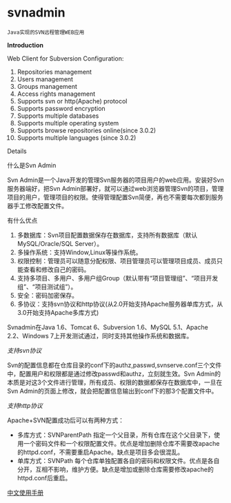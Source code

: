 # svnadmin

	Java实现的SVN远程管理WEB应用

**Introduction**

Web Client for Subversion Configuration:

1. Repositories management
2. Users management
3. Groups management
4. Access rights management
5. Supports svn or http(Apache) protocol
6. Supports password encryption
7. Supports multiple databases
8. Supports multiple operating system
9. Supports browse repositories online(since 3.0.2)
10. Supports multiple languages (since 3.0.2)


Details

什么是Svn Admin

Svn Admin是一个Java开发的管理Svn服务器的项目用户的web应用。安装好Svn服务器端好，把Svn Admin部署好，就可以通过web浏览器管理Svn的项目，管理项目的用户，管理项目的权限。使得管理配置Svn简便，再也不需要每次都到服务器手工修改配置文件。

有什么优点

1. 多数据库：Svn项目配置数据保存在数据库，支持所有数据库（默认MySQL/Oracle/SQL Server）。
2. 多操作系统：支持Window,Linux等操作系统。
3. 权限控制：管理员可以随意分配权限、项目管理员可以管理项目成员、成员只能查看和修改自己的密码。
4. 支持多项目、多用户、多用户组Group（默认带有“项目管理组”、“项目开发组”、“项目测试组”）。
5. 安全：密码加密保存。
6. 多协议：支持svn协议和http协议(从2.0开始支持Apache服务器单库方式，从3.0开始支持Apache多库方式)

Svnadmin在Java 1.6、Tomcat 6、Subversion 1.6、MySQL 5.1、Apache 2.2、Windows 7上开发测试通过，同时支持其他操作系统和数据库。

_支持svn协议_

Svn的配置信息都在仓库目录的conf下的authz,passwd,svnserve.conf三个文件中，配置用户和权限都是通过修改passwd和authz，立刻就生效。Svn Admin的本质是对这3个文件进行管理，所有成员、权限的数据都保存在数据库中，一旦在Svn Admin的页面上修改，就会把配置信息输出到conf下的那3个配置文件中。

_支持http协议_

Apache+SVN配置成功后可以有两种方式：

- 多库方式：SVNParentPath 指定一个父目录，所有仓库在这个父目录下，使用一个密码文件和一个权限配置文件。优点是增加删除仓库不需要改apache的httpd.conf，不需要重启Apache。缺点是项目多会很混乱。
- 单库方式：SVNPath 每个仓库单独配置各自的密码和权限文件。优点是各自分开，互相不影响，维护方便。缺点是增加或删除仓库需要修改apache的httpd.conf后重启。

[中文使用手册](./doc/SvnAdmin_Manual_zh_CN.pdf)
